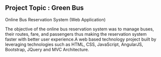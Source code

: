 
##  Project Topic : Green Bus
 Online Bus Reservation System (Web Application) 
 
The objective of the online bus reservation system was to manage buses, their routes, fare, and passengers thus making the reservation system faster with better user experience.A web based technology project built by leveraging technologies such as HTML, CSS, JavaScript, AngularJS, Bootstrap, JQuery and MVC Architecture.
